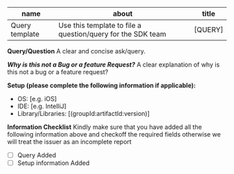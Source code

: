| name | about | title   |
| --------------- | --------------- |---------|
| Query template | Use this template to file a question/query for the SDK team | [QUERY] |

**Query/Question**
A clear and concise ask/query.

***Why is this not a Bug or a feature Request?***
A clear explanation of why is this not a bug or a feature request?

**Setup (please complete the following information if applicable):**
- OS: [e.g. iOS]
- IDE: [e.g. IntelliJ]
- Library/Libraries: [(groupId:artifactId:version)]

**Information Checklist**
Kindly make sure that you have added all the following information above and checkoff the required fields otherwise we will treat the issuer as an incomplete report
- [ ] Query Added
- [ ] Setup information Added